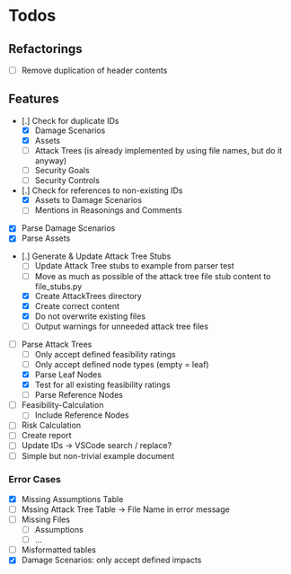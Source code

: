 # Todos

## Refactorings

* [ ] Remove duplication of header contents

## Features

* [.] Check for duplicate IDs
  * [x] Damage Scenarios
  * [x] Assets
  * [ ] Attack Trees (is already implemented by using file names, but do it anyway)
  * [ ] Security Goals
  * [ ] Security Controls
* [.] Check for references to non-existing IDs
  * [x] Assets to Damage Scenarios
  * [ ] Mentions in Reasonings and Comments
* [x] Parse Damage Scenarios
* [x] Parse Assets
* [.] Generate & Update Attack Tree Stubs
  * [ ] Update Attack Tree stubs to example from parser test
  * [ ] Move as much as possible of the attack tree file stub content to file_stubs.py 
  * [x] Create AttackTrees directory
  * [x] Create correct content
  * [x] Do not overwrite existing files
  * [ ] Output warnings for unneeded attack tree files
* [ ] Parse Attack Trees
  * [ ] Only accept defined feasibility ratings
  * [ ] Only accept defined node types (empty = leaf)
  * [x] Parse Leaf Nodes
  * [x] Test for all existing feasibility ratings
  * [ ] Parse Reference Nodes
* [ ] Feasibility-Calculation
  * [ ] Include Reference Nodes
* [ ] Risk Calculation
* [ ] Create report
* [ ] Update IDs -> VSCode search / replace?
* [ ] Simple but non-trivial example document

### Error Cases

* [x] Missing Assumptions Table
* [ ] Mssing Attack Tree Table -> File Name in error message
* [ ] Missing Files
  * [ ] Assumptions
  * [ ] ...
* [ ] Misformatted tables
* [x] Damage Scenarios: only accept defined impacts